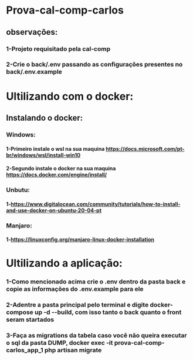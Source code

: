 # Prova-cal-comp-carlos
## observaçôes:
### 1-Projeto requisitado  pela cal-comp
### 2-Crie o  back/.env passando as configurações  presentes no back/.env.example
# Ultilizando com o docker:
## Instalando o docker:
### Windows:
#### 1-Primeiro instale o wsl na sua maquina https://docs.microsoft.com/pt-br/windows/wsl/install-win10
#### 2-Segundo  instale o docker na sua maquina https://docs.docker.com/engine/install/
### Unbutu:
#### 1-https://www.digitalocean.com/community/tutorials/how-to-install-and-use-docker-on-ubuntu-20-04-pt
### Manjaro:
#### 1-https://linuxconfig.org/manjaro-linux-docker-installation
# Ultilizando a aplicação:
### 1-Como mencionado acima crie o .env dentro da pasta back e copie as informações do .env.example para ele 
### 2-Adentre a pasta principal pelo terminal e digite docker-compose up -d --build, com isso tanto o back quanto o front seram startados
### 3-Faça as migrations da tabela caso você não queira executar o sql da pasta DUMP, docker exec -it prova-cal-comp-carlos_app_1 php artisan migrate
